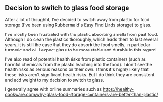## Decision to switch to glass food storage

After a lot of thoughht, I've decided to switch away from plastic for
food storage (I've been using Rubbermaid's Easy Find Linds storage) to
glass.

I've mostly been frustrated with the plastic absorbing smells from
past food. Although I do clean the plastics thoroughly, which leads
them to last several years, it is still the case that they do absorb
the food smells, in particular turmeric and oil. I expect glass to be
more stable and durable in this regard.

I've also read of potential health risks from plastic containers (such
as harmful chemicals from the plastic leaching into the food). I don't
see the health risks as serious reasons on their own. I think it's
highly likely that these risks aren't significant health risks. But I do
think they are consistent and add weight to my decision to switch to
glass.

I generally agree with online summaries such as
https://healthy-cookware.com/why-glass-food-storage-containers-are-better-than-plastic/
